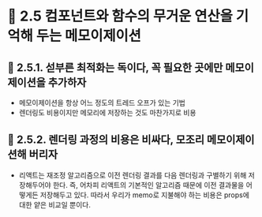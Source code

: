 # 🌟 2.5 컴포넌트와 함수의 무거운 연산을 기억해 두는 메모이제이션
## 📌 2.5.1. 섣부른 최적화는 독이다, 꼭 필요한 곳에만 메모이제이션을 추가하자
- 메모이제이션을 항상 어느 정도의 트레드 오프가 있는 기법
- 렌더링도 비용이지만 메모리에 저장하는 것도 마찬가지로 비용
## 📌 2.5.2. 렌더링 과정의 비용은 비싸다, 모조리 메모이제이션해 버리자
- 리액트는 재조정 알고리즘으로 이전 렌더링 결과를 다음 렌더링과 구별하기 위해 저장해두어야 한다. 즉, 어차피 리액트의 기본적인 알고리즘 때문에 이전 결과물을 어떻게든 저장해두고 있다. 따라서 우리가 memo로 지불해야 하는 비용은 props에 대한 얕은 비교일 뿐이다.